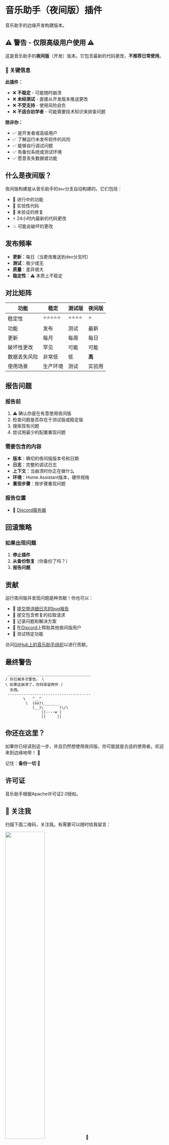 # 音乐助手（夜间版）插件

音乐助手的边缘开发构建版本。

## ⚠️ 警告 - 仅限高级用户使用 ⚠️

这是音乐助手的**夜间版**（开发）版本。它包含最新的代码更改，**不推荐日常使用**。

### 🔴 关键信息

**此插件：**

- ❌ **不稳定** - 可能随时崩溃
- ❌ **未经测试** - 直接从开发版本推送更改
- ❌ **不受支持** - 使用风险自负
- ❌ **不适合初学者** - 可能需要技术知识来排查问题

**除非你：**

- ✅ 是开发者或高级用户
- ✅ 了解运行未发布软件的风险
- ✅ 能够自行调试问题
- ✅ 有备份系统或测试环境
- ✅ 愿意丢失数据或功能

## 什么是夜间版？

夜间版构建是从音乐助手的`dev`分支自动构建的。它们包括：

- 🚧 进行中的功能
- 🔬 实验性代码
- 🐛 未验证的修复
- ⚡ 24小时内最新的代码更改
- 💥 可能会破坏的更改

## 发布频率

- **更新**：每日（当更改推送到dev分支时）
- **测试**：极少或无
- **质量**：差异很大
- **稳定性**：⚠️ 本质上不稳定

## 对比矩阵

| 功能          | 稳定     | 测试版     | 夜间版       |
| ------------ | -------- | ---------- | ------------ |
| 稳定性        | ⭐⭐⭐⭐⭐ | ⭐⭐⭐⭐ | ⭐            |
| 功能         | 发布     | 测试      | 最新        |
| 更新          | 每月    | 每周    | 每日         |
| 破坏性更改    | 罕见     | 可能      | 可能      |
| 数据丢失风险   | 非常低   | 低       | **高**      |
| 使用场景      | 生产环境 | 测试      | 实验用      |

## 报告问题

### 报告前

1. ⚠️ 确认你是在有意使用夜间版
2. 检查问题是否存在于测试版或稳定版
3. 搜索现有问题
4. 尝试用最少的配置重现问题

### 需要包含的内容

- **版本**：确切的夜间版版本号和日期
- **日志**：完整的调试日志
- **上下文**：当崩溃时你正在做什么
- **环境**：Home Assistant版本，硬件规格
- **重现步骤**：按步骤重现问题

### 报告位置

- 💬 [Discord服务器](https://discord.gg/PZQ6RWbfeS)

## 回滚策略

### 如果出现问题

1. **停止插件**
2. **从备份恢复**（你备份了吗？）
3. **报告问题**

## 贡献

运行夜间版并发现问题是种贡献！你也可以：

- 🐛 [提交带详细日志的bug报告](https://github.com/music-assistant/support)
- 🔧 提交包含修复的拉取请求
- 📝 记录问题和解决方案
- 💬 在[Discord](https://discord.gg/PZQ6RWbfeS)上帮助其他夜间版用户
- 🧪 测试特定功能

访问[GitHub上的音乐助手组织](https://github.com/music-assistant)以进行贡献。

## 最终警告

```
 _____________________________________
/ 你已被多次警告。 \
\ 如果这崩溃了，你将保留两件 /
  东西。
 -------------------------------------
        \   ^__^
         \  (oo)\_______
            (__)\       )\/\
                ||----w |
                ||     ||
```

## 你还在这里？

如果你已经读到这一步，并且仍然想使用夜间版，你可能就是合适的使用者。欢迎来到边缘地带！ 🚀

记住：**备份一切** 💾

## 许可证

音乐助手根据Apache许可证2.0授权。
## 📱 关注我

扫描下面二维码，关注我。有需要可以随时给我留言：

<img src="https://gitee.com/desmond_GT/hassio-addons/raw/main/WeChat_QRCode.png" width="50%" /> 📲

## ☕ 赞助支持

如果您觉得我花费大量时间维护这个库对您有帮助，欢迎请我喝杯奶茶，您的支持将是我持续改进的动力！

<div style="display: flex; justify-content: space-between;">
  <img src="https://gitee.com/desmond_GT/hassio-addons/raw/main/1_readme/Ali_Pay.jpg" height="350px" />
  <img src="https://gitee.com/desmond_GT/hassio-addons/raw/main/1_readme/WeChat_Pay.jpg" height="350px" />
</div> 💖

感谢您的支持与鼓励！

